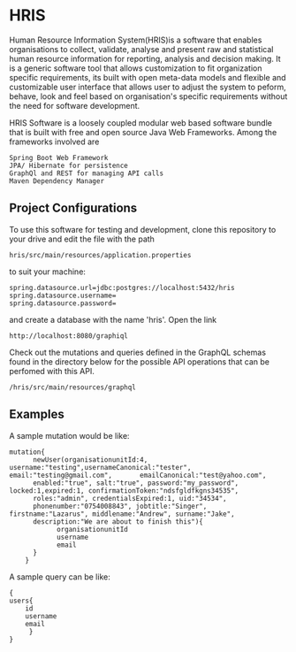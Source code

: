 # HRIS

Human Resource Information System(HRIS)is a software that enables organisations to collect, validate, 
analyse and present raw and statistical human resource information for reporting, analysis and decision making. 
It is a generic software tool that allows customization to fit organization specific requirements, its built
with open meta-data models and flexible and customizable user interface that allows user to adjust the system 
to peform, behave, look and feel based on organisation's specific requirements without the need for software development.

HRIS Software is a loosely coupled modular web based software bundle that is built with free 
and open source Java Web Frameworks. Among the frameworks involved are

    Spring Boot Web Framework
    JPA/ Hibernate for persistence
    GraphQl and REST for managing API calls
    Maven Dependency Manager

## Project Configurations

To use this software for testing and development, clone this repository to your drive and edit the file with the path

    hris/src/main/resources/application.properties

to suit your machine:

    spring.datasource.url=jdbc:postgres://localhost:5432/hris
    spring.datasource.username=
    spring.datasource.password=
    
    
and create a database with the name 'hris'. Open the link 
    
    http://localhost:8080/graphiql
    
Check out the mutations and queries defined in the GraphQL schemas found in the directory below for the possible API operations that can be perfomed with this API.

    /hris/src/main/resources/graphql
  
 ## Examples
    
 A sample mutation would be like:
 
    mutation{
          newUser(organisationunitId:4, username:"testing",usernameCanonical:"tester", email:"testing@gmail.com",       emailCanonical:"test@yahoo.com",
          enabled:"true", salt:"true", password:"my_password", locked:1,expired:1, confirmationToken:"ndsfgldfkgns34535",
          roles:"admin", credentialsExpired:1, uid:"34534",
          phonenumber:"0754008843", jobtitle:"Singer", firstname:"Lazarus", middlename:"Andrew", surname:"Jake",
          description:"We are about to finish this"){
                organisationunitId
                username
                email
          }
        }
 
 
 A sample query can be like:
 
    {
    users{
        id
        username
        email
         }
    }






 
    
